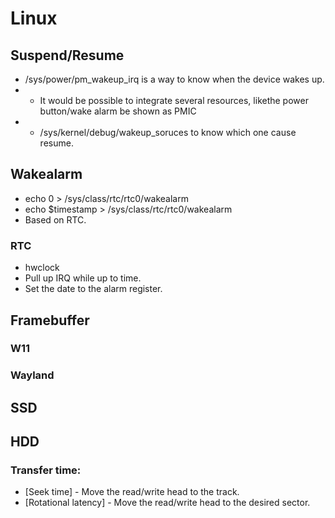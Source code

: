 # Linux
## Suspend/Resume
 - /sys/power/pm_wakeup_irq is a way to know when the device wakes up.
 - - It would be possible to integrate several resources, likethe  power button/wake alarm be shown as PMIC
 - - /sys/kernel/debug/wakeup_soruces to know which one cause resume.
## Wakealarm
 - echo 0 > /sys/class/rtc/rtc0/wakealarm
 - echo $timestamp > /sys/class/rtc/rtc0/wakealarm
 - Based on RTC.
### RTC
 - hwclock
 - Pull up IRQ while up to time.
 - Set the date to the alarm register.
## Framebuffer
### W11
### Wayland

## SSD
## HDD
### Transfer time:
 - [Seek time] - Move the read/write head to the track.
 - [Rotational latency] - Move the read/write head to the desired sector.
